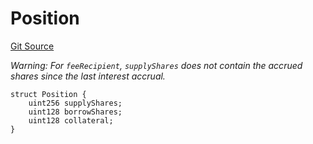 # Position
[Git Source](https://github.com/Level-Money/contracts/blob/6210538f7de83f92b07f38679d7d19520c984a03/src/v2/interfaces/morpho/IMorpho.sol)

*Warning: For `feeRecipient`, `supplyShares` does not contain the accrued shares since the last interest
accrual.*


```solidity
struct Position {
    uint256 supplyShares;
    uint128 borrowShares;
    uint128 collateral;
}
```

